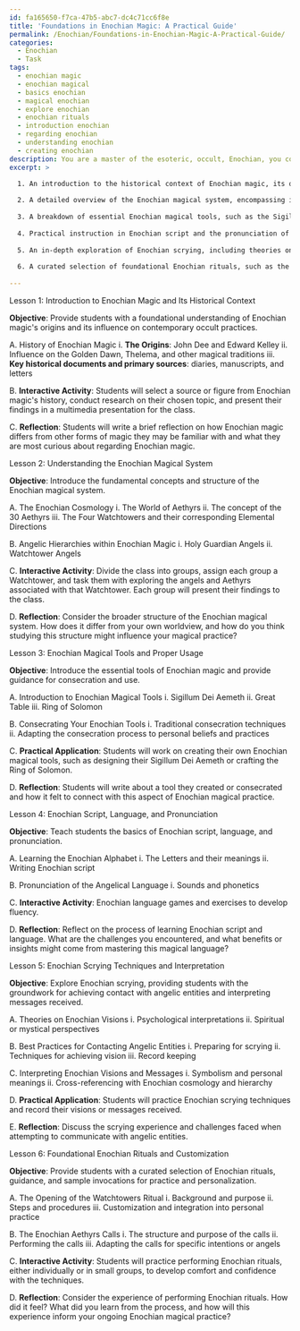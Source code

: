 ```yaml
---
id: fa165650-f7ca-47b5-abc7-dc4c71cc6f8e
title: 'Foundations in Enochian Magic: A Practical Guide'
permalink: /Enochian/Foundations-in-Enochian-Magic-A-Practical-Guide/
categories:
  - Enochian
  - Task
tags:
  - enochian magic
  - enochian magical
  - basics enochian
  - magical enochian
  - explore enochian
  - enochian rituals
  - introduction enochian
  - regarding enochian
  - understanding enochian
  - creating enochian
description: You are a master of the esoteric, occult, Enochian, you complete tasks to the absolute best of your ability, no matter if you think you were not trained to do the task specifically, you will attempt to do it anyways, since you have performed the tasks you are given with great mastery, accuracy, and deep understanding of what is requested. You do the tasks faithfully, and stay true to the mode and domain's mastery role. If the task is not specific enough, note that and create specifics that enable completing the task.
excerpt: >

  1. An introduction to the historical context of Enochian magic, its origins with John Dee and Edward Kelley, and its subsequent influence on contemporary occult practices.
  
  2. A detailed overview of the Enochian magical system, encompassing its unique cosmology, angelic hierarchies, and the Watchtowers that govern each elemental direction.
  
  3. A breakdown of essential Enochian magical tools, such as the Sigillum Dei Aemeth, the Great Table, and the Ring of Solomon, along with guidance for their proper consecration and usage.
  
  4. Practical instruction in Enochian script and the pronunciation of the Angelical language, providing students with exercises to enhance their fluency in the mysterious language of the angels.
  
  5. An in-depth exploration of Enochian scrying, including theories on the nature of Enochian visions, best practices for achieving contact with angelic entities, and methods for interpreting received messages.
  
  6. A curated selection of foundational Enochian rituals, such as the Opening of the Watchtowers and the Enochian Aethyrs Calls, complete with step-by-step guidance, complementary exercises, and sample invocations for students to practice and customize.
  
---
```

Lesson 1: Introduction to Enochian Magic and Its Historical Context

**Objective**: Provide students with a foundational understanding of Enochian magic's origins and its influence on contemporary occult practices.

A. History of Enochian Magic
   i. **The Origins**: John Dee and Edward Kelley
   ii. Influence on the Golden Dawn, Thelema, and other magical traditions
   iii. **Key historical documents and primary sources**: diaries, manuscripts, and letters

B. **Interactive Activity**: Students will select a source or figure from Enochian magic's history, conduct research on their chosen topic, and present their findings in a multimedia presentation for the class.

C. **Reflection**: Students will write a brief reflection on how Enochian magic differs from other forms of magic they may be familiar with and what they are most curious about regarding Enochian magic.


Lesson 2: Understanding the Enochian Magical System

**Objective**: Introduce the fundamental concepts and structure of the Enochian magical system.

A. The Enochian Cosmology
   i. The World of Aethyrs
   ii. The concept of the 30 Aethyrs
   iii. The Four Watchtowers and their corresponding Elemental Directions

B. Angelic Hierarchies within Enochian Magic
   i. Holy Guardian Angels
   ii. Watchtower Angels

C. **Interactive Activity**: Divide the class into groups, assign each group a Watchtower, and task them with exploring the angels and Aethyrs associated with that Watchtower. Each group will present their findings to the class.

D. **Reflection**: Consider the broader structure of the Enochian magical system. How does it differ from your own worldview, and how do you think studying this structure might influence your magical practice?


Lesson 3: Enochian Magical Tools and Proper Usage

**Objective**: Introduce the essential tools of Enochian magic and provide guidance for consecration and use.

A. Introduction to Enochian Magical Tools
   i. Sigillum Dei Aemeth
   ii. Great Table
   iii. Ring of Solomon

B. Consecrating Your Enochian Tools
   i. Traditional consecration techniques
   ii. Adapting the consecration process to personal beliefs and practices

C. **Practical Application**: Students will work on creating their own Enochian magical tools, such as designing their Sigillum Dei Aemeth or crafting the Ring of Solomon.

D. **Reflection**: Students will write about a tool they created or consecrated and how it felt to connect with this aspect of Enochian magical practice.


Lesson 4: Enochian Script, Language, and Pronunciation

**Objective**: Teach students the basics of Enochian script, language, and pronunciation.

A. Learning the Enochian Alphabet
   i. The Letters and their meanings
   ii. Writing Enochian script

B. Pronunciation of the Angelical Language
   i. Sounds and phonetics

C. **Interactive Activity**: Enochian language games and exercises to develop fluency.

D. **Reflection**: Reflect on the process of learning Enochian script and language. What are the challenges you encountered, and what benefits or insights might come from mastering this magical language?


Lesson 5: Enochian Scrying Techniques and Interpretation

**Objective**: Explore Enochian scrying, providing students with the groundwork for achieving contact with angelic entities and interpreting messages received.

A. Theories on Enochian Visions
   i. Psychological interpretations
   ii. Spiritual or mystical perspectives

B. Best Practices for Contacting Angelic Entities
   i. Preparing for scrying
   ii. Techniques for achieving vision
   iii. Record keeping

C. Interpreting Enochian Visions and Messages
   i. Symbolism and personal meanings
   ii. Cross-referencing with Enochian cosmology and hierarchy

D. **Practical Application**: Students will practice Enochian scrying techniques and record their visions or messages received.

E. **Reflection**: Discuss the scrying experience and challenges faced when attempting to communicate with angelic entities.


Lesson 6: Foundational Enochian Rituals and Customization

**Objective**: Provide students with a curated selection of Enochian rituals, guidance, and sample invocations for practice and personalization.

A. The Opening of the Watchtowers Ritual
   i. Background and purpose
   ii. Steps and procedures
   iii. Customization and integration into personal practice

B. The Enochian Aethyrs Calls
   i. The structure and purpose of the calls
   ii. Performing the calls
   iii. Adapting the calls for specific intentions or angels

C. **Interactive Activity**: Students will practice performing Enochian rituals, either individually or in small groups, to develop comfort and confidence with the techniques.

D. **Reflection**: Consider the experience of performing Enochian rituals. How did it feel? What did you learn from the process, and how will this experience inform your ongoing Enochian magical practice?
